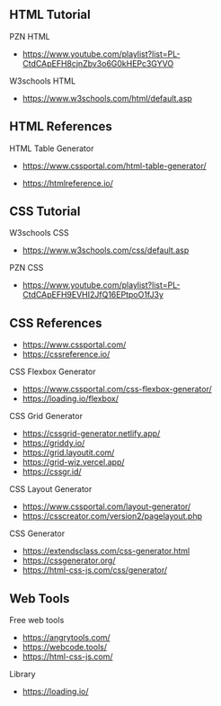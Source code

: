 ## HTML Tutorial

PZN HTML
- https://www.youtube.com/playlist?list=PL-CtdCApEFH8cjnZbv3o6G0kHEPc3GYVO

W3schools HTML
- https://www.w3schools.com/html/default.asp

## HTML References

HTML Table Generator
- https://www.cssportal.com/html-table-generator/

- https://htmlreference.io/

## CSS Tutorial

W3schools CSS
- https://www.w3schools.com/css/default.asp

PZN CSS
- https://www.youtube.com/playlist?list=PL-CtdCApEFH9EVHI2JfQ16EPtpoO1fJ3y

## CSS References

- https://www.cssportal.com/
- https://cssreference.io/

CSS Flexbox Generator
- https://www.cssportal.com/css-flexbox-generator/ 
- https://loading.io/flexbox/

CSS Grid Generator
- https://cssgrid-generator.netlify.app/
- https://griddy.io/
- https://grid.layoutit.com/
- https://grid-wiz.vercel.app/
- https://cssgr.id/

CSS Layout Generator
- https://www.cssportal.com/layout-generator/
- https://csscreator.com/version2/pagelayout.php

CSS Generator
- https://extendsclass.com/css-generator.html
- https://cssgenerator.org/
- https://html-css-js.com/css/generator/

## Web Tools

Free web tools
- https://angrytools.com/
- https://webcode.tools/
- https://html-css-js.com/

Library
- https://loading.io/
